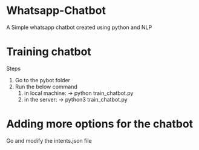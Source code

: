 # Whatsapp-Chatbot
A Simple whatsapp chatbot created using python and NLP

# Training chatbot
Steps
1. Go to the pybot folder
2. Run the below command
    1.  in local machine: -> python train_chatbot.py
    2.  in the server: -> python3 train_chatbot.py

# Adding more options for the chatbot
Go and modify the intents.json file
